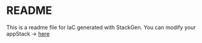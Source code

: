 # README
This is a readme file for IaC generated with StackGen.
You can modify your appStack -> [here](http://main.dev.stackgen.com/appstacks/9df06478-33ee-4e4c-8f9b-0cd313d80392)
